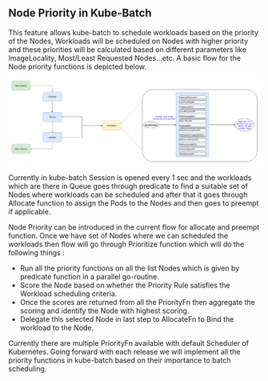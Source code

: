 ## Node Priority in Kube-Batch

This feature allows kube-batch to schedule workloads based on the priority of the Nodes, Workloads will be scheduled on Nodes with higher priority and these priorities will be calculated based on different parameters like ImageLocality, Most/Least Requested Nodes...etc. 
A basic flow for the Node priority functions is depicted below.

![Node Priority Flow](../images/Node-Priority.png) 

Currently in kube-batch Session is opened every 1 sec and the workloads which are there in Queue goes through predicate to find a suitable set of Nodes where workloads can be scheduled and after that it goes through Allocate function to assign the Pods to the Nodes and then goes to preempt if applicable.

Node Priority can be introduced in the current flow for allocate and preempt function. Once we have set of Nodes where we can scheduled the workloads then flow will go through Prioritize function which will do the following things :
 - Run all the priority functions on all the list Nodes which is given by predicate function in a parallel go-routine.
 - Score the Node based on whether the Priority Rule satisfies the Workload scheduling criteria.
 - Once the scores are returned from all the PriorityFn then aggregate the scoring and identify the Node with highest scoring.
 - Delegate this selected Node in last step to AllocateFn to Bind the workload to the Node.
 
Currently there are multiple PriorityFn available with default Scheduler of Kubernetes. Going forward with each release we will implement all the priority functions in kube-batch based on their importance to batch scheduling.
 